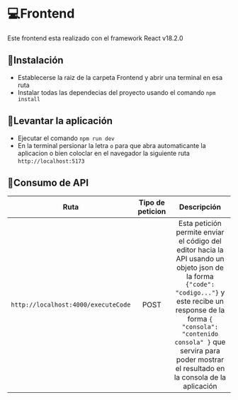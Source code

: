 # 💻Frontend

Este frontend esta realizado con el framework React v18.2.0

## 📌Instalación

- Establecerse la raiz de la carpeta Frontend y abrir una terminal en esa ruta
- Instalar todas las dependecias del proyecto usando el comando `npm install`

## 🧩Levantar la aplicación

- Ejecutar el comando `npm run dev`
- En la terminal persionar la letra `o` para que abra automaticante la aplicacion o bien coloclar en el navegador la siguiente ruta `http://localhost:5173`

## 📑Consumo de API

| Ruta | Tipo de peticion | Descripción |
|:----------:|:----------:|:----------:|
| `http://localhost:4000/executeCode`   | POST   | Esta petición permite enviar el código del editor hacia la API usando un objeto json de la forma `{"code": "codigo..."}` y este recibe un response de la forma `{ "consola": "contenido consola" }` que servira para poder mostrar el resultado en la consola de la aplicación
